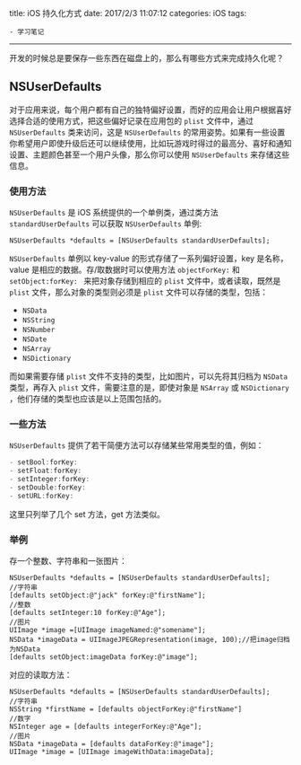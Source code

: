 title: iOS 持久化方式
date: 2017/2/3 11:07:12
categories: iOS
tags:

	- 学习笔记

---

开发的时候总是要保存一些东西在磁盘上的，那么有哪些方式来完成持久化呢？

<!--more-->

## NSUserDefaults

对于应用来说，每个用户都有自己的独特偏好设置，而好的应用会让用户根据喜好选择合适的使用方式，把这些偏好记录在应用包的 `plist` 文件中，通过 `NSUserDefaults` 类来访问，这是 `NSUserDefaults` 的常用姿势。如果有一些设置你希望用户即使升级后还可以继续使用，比如玩游戏时得过的最高分、喜好和通知设置、主题颜色甚至一个用户头像，那么你可以使用 `NSUserDefaults` 来存储这些信息。

### 使用方法

`NSUserDefaults` 是 iOS 系统提供的一个单例类，通过类方法 `standardUserDefaults` 可以获取 `NSUserDefaults` 单例:

```objc
NSUserDefaults *defaults = [NSUserDefaults standardUserDefaults];
```

`NSUserDefaults` 单例以 key-value 的形式存储了一系列偏好设置，key 是名称，value 是相应的数据。存/取数据时可以使用方法 `objectForKey:` 和 `setObject:forKey: ` 来把对象存储到相应的 `plist` 文件中，或者读取，既然是 `plist` 文件，那么对象的类型则必须是 `plist` 文件可以存储的类型，包括：

- `NSData`
- `NSString`
- `NSNumber`
- `NSDate`
- `NSArray`
- `NSDictionary`

而如果需要存储  `plist` 文件不支持的类型，比如图片，可以先将其归档为 `NSData` 类型，再存入 `plist` 文件，需要注意的是，即使对象是 `NSArray` 或 `NSDictionary` ，他们存储的类型也应该是以上范围包括的。

### 一些方法

`NSUserDefaults` 提供了若干简便方法可以存储某些常用类型的值，例如：

```objective-c
- setBool:forKey:
- setFloat:forKey:
- setInteger:forKey:
- setDouble:forKey:
- setURL:forKey:
```

这里只列举了几个 set 方法，get 方法类似。

### 举例

存一个整数、字符串和一张图片：

```objc
NSUserDefaults *defaults = [NSUserDefaults standardUserDefaults];
//字符串
[defaults setObject:@"jack" forKey:@"firstName"];
//整数
[defaults setInteger:10 forKey:@"Age"];
//图片
UIImage *image =[UIImage imageNamed:@"somename"];
NSData *imageData = UIImageJPEGRepresentation(image, 100);//把image归档为NSData
[defaults setObject:imageData forKey:@"image"];
```

对应的读取方法：

```objc
NSUserDefaults *defaults = [NSUserDefaults standardUserDefaults];
//字符串
NSString *firstName = [defaults objectForKey:@"firstName"]
//数字
NSInteger age = [defaults integerForKey:@"Age"];
//图片
NSData *imageData = [defaults dataForKey:@"image"];
UIImage *image = [UIImage imageWithData:imageData];
```

